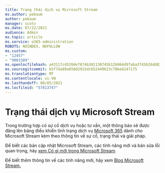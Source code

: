 ```yaml
---
title: Trạng thái dịch vụ Microsoft Stream
ms.author: pebaum
author: pebaum
manager: scotv
ms.date: 07/22/2021
audience: Admin
ms.topic: article
ms.service: o365-administration
ROBOTS: NOINDEX, NOFOLLOW
ms.custom:
- "12457"
- "9001509"
ms.openlocfilehash: a43117c4520de7674b301130745b12b964d97aba3f45626dd83517f8cbae592d
ms.sourcegitcommit: b5f7da89a650d2915dc652449623c78be6247175
ms.translationtype: MT
ms.contentlocale: vi-VN
ms.lasthandoff: 08/05/2021
ms.locfileid: "57813747"
---
```

# <a name="microsoft-stream-service-health"></a>Trạng thái dịch vụ Microsoft Stream

Trong trường hợp có sự cố dịch vụ hoặc tư vấn, một thông báo sẽ được đăng lên bảng điều khiển tình trạng dịch vụ [Microsoft 365](https://admin.microsoft.com/AdminPortal/Home#/servicehealth) dành cho Microsoft Stream kèm theo thông tin về sự cố, trạng thái và giải pháp.

Để biết các bản cập nhật Microsoft Stream, các tính năng mới và bản sửa lỗi quan trọng, hãy [xem Có gì mới trong Microsoft Stream](https://aka.ms/StreamNew).

Để biết thêm thông tin về các tính năng mới, hãy xem [Blog Microsoft Stream.](https://aka.ms/StreamBlog)

